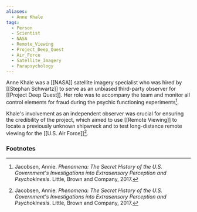 ```yaml
---
aliases:
  - Anne Khale
tags:
  - Person
  - Scientist
  - NASA
  - Remote_Viewing
  - Project_Deep_Quest
  - Air_Force
  - Satellite_Imagery
  - Parapsychology
---
```

Anne Khale was a [[NASA]] satellite imagery specialist who was hired by [[Stephan Schwartz]] to serve as an unbiased third-party observer for [[Project Deep Quest]]. Her role was to accompany the team and monitor all control elements for fraud during the psychic functioning experiments[^1].

Khale's involvement as an independent observer was crucial for ensuring the credibility of the project, which aimed to use [[Remote Viewing]] to locate a previously unknown shipwreck and to test long-distance remote viewing for the [[U.S. Air Force]][^1].

### Footnotes
[^1]: Jacobsen, Annie. *Phenomena: The Secret History of the U.S. Government's Investigations into Extrasensory Perception and Psychokinesis*. Little, Brown and Company, 2017.